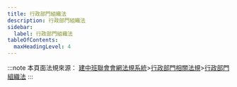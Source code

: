```yaml
---
title: 行政部門組織法
description: 行政部門組織法
sidebar:
  label: 行政部門組織法
tableOfContents:
  maxHeadingLevel: 4
---
```


:::note
本頁面法規來源：
[建中班聯會會網法規系統](https://ckhssc.wordpress.com/%e6%b3%95%e8%a6%8f%e7%b3%bb%e7%b5%b1/)\>[行政部門相關法規](https://ckhssc.wordpress.com/%e8%a1%8c%e6%94%bf%e9%83%a8%e9%96%80%e7%9b%b8%e9%97%9c%e6%b3%95%e8%a6%8f/)\>[行政部門組織法](https://drive.google.com/file/d/1S1i3lM8Llo1HfmABxrlhJAc6sIZ1JCY5/view?usp=drive_link)
:::